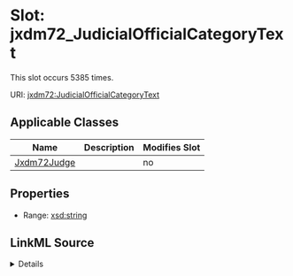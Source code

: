 

# Slot: jxdm72_JudicialOfficialCategoryText




This slot occurs 5385 times.


URI: [jxdm72:JudicialOfficialCategoryText](http://release.niem.gov/niem/domains/jxdm/7.2/JudicialOfficialCategoryText)



<!-- no inheritance hierarchy -->





## Applicable Classes

| Name | Description | Modifies Slot |
| --- | --- | --- |
| [Jxdm72Judge](../classes/Jxdm72Judge.md) |  |  no  |







## Properties

* Range: [xsd:string](http://www.w3.org/2001/XMLSchema#string)







## LinkML Source

<details>

```yaml
name: jxdm72_JudicialOfficialCategoryText
from_schema: okns:scales-kg
rank: 1000
slot_uri: jxdm72:JudicialOfficialCategoryText
alias: jxdm72_JudicialOfficialCategoryText
domain_of:
- jxdm72_Judge
range: string

```
</details>